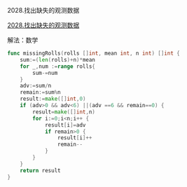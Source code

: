 2028.找出缺失的观测数据

[2028.找出缺失的观测数据](https://leetcode-cn.com/problems/maximize-the-confusion-of-an-exam/)



解法：数学

```go
func missingRolls(rolls []int, mean int, n int) []int {
	sum:=(len(rolls)+n)*mean
	for _,num :=range rolls{
		sum-=num
	}
	adv:=sum/n
	remain:=sum%n
	result:=make([]int,0)
	if (adv>0 && adv<6) ||(adv ==6 && remain==0) {
		result=make([]int,n)
		for i:=0;i<n;i++ {
			result[i]=adv
			if remain>0 {
				result[i]++
				remain--
			}
		}
	}
	return result
}
```
